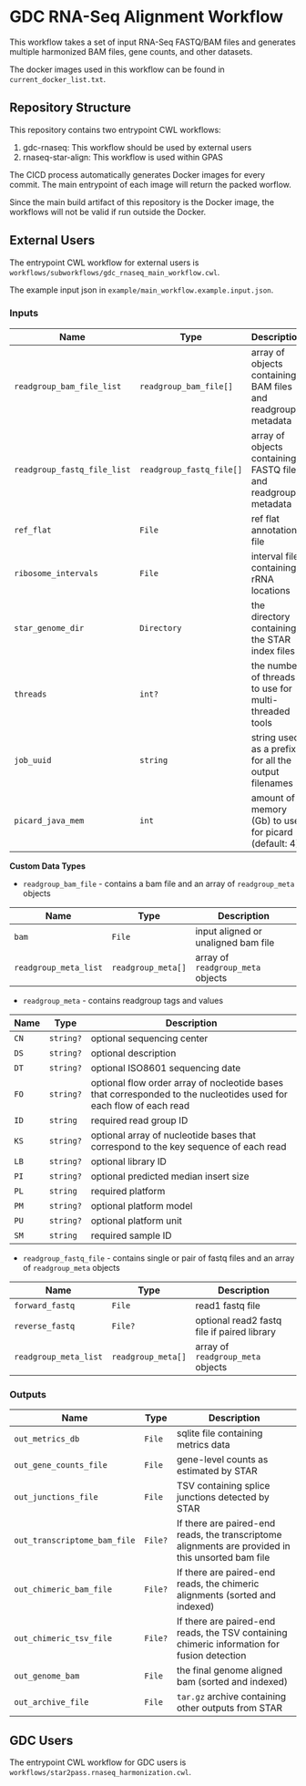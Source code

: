 # GDC RNA-Seq Alignment Workflow

This workflow takes a set of input RNA-Seq FASTQ/BAM files and generates
multiple harmonized BAM files, gene counts, and other datasets.

The docker images used in this workflow can be found in `current_docker_list.txt`.

## Repository Structure

This repository contains two entrypoint CWL workflows:

1. gdc-rnaseq: This workflow should be used by external users
2. rnaseq-star-align: This workflow is used within GPAS

The CICD process automatically generates Docker images for every commit. The main entrypoint of each image will return the packed worflow.

Since the main build artifact of this repository is the Docker image, the workflows will not be valid if run outside the Docker.

## External Users

The entrypoint CWL workflow for external users is
`workflows/subworkflows/gdc_rnaseq_main_workflow.cwl`.

The example input json in `example/main_workflow.example.input.json`.

### Inputs

| Name | Type | Description |
| ---- | ---- | ----------- |
| `readgroup_bam_file_list` | `readgroup_bam_file[]` | array of objects containing BAM files and readgroup metadata |
| `readgroup_fastq_file_list` | `readgroup_fastq_file[]` | array of objects containing FASTQ files and readgroup metadata |
| `ref_flat` | `File` | ref flat annotation file |
| `ribosome_intervals` | `File` | interval file containing rRNA locations |
| `star_genome_dir` | `Directory` | the directory containing the STAR index files |
| `threads` | `int?` | the number of threads to use for multi-threaded tools |
| `job_uuid` | `string` | string used as a prefix for all the output filenames |
| `picard_java_mem` | `int` | amount of memory (Gb) to use for picard (default: 4) |

**Custom Data Types**

* `readgroup_bam_file` - contains a bam file and an array of `readgroup_meta` objects

| Name | Type | Description |
| ---- | ---- | ----------- |
| `bam` | `File` | input aligned or unaligned bam file |
| `readgroup_meta_list` | `readgroup_meta[]` | array of `readgroup_meta` objects |

* `readgroup_meta` - contains readgroup tags and values

| Name | Type | Description |
| ---- | ---- | ----------- |
| `CN` | `string?` | optional sequencing center |
| `DS` | `string?` | optional description |
| `DT` | `string?` | optional ISO8601 sequencing date |
| `FO` | `string?` | optional flow order array of nocleotide bases that corresponded to the nucleotides used for each flow of each read |
| `ID` | `string` | required read group ID |
| `KS` | `string?` | optional array of nucleotide bases that correspond to the key sequence of each read |
| `LB` | `string?` | optional library ID |
| `PI` | `string?` | optional predicted median insert size |
| `PL` | `string` | required platform |
| `PM` | `string?` | optional platform model |
| `PU` | `string?` | optional platform unit |
| `SM` | `string` | required sample ID |

* `readgroup_fastq_file` - contains single or pair of fastq files and an array of `readgroup_meta` objects

| Name | Type | Description |
| ---- | ---- | ----------- |
| `forward_fastq` | `File` | read1 fastq file |
| `reverse_fastq` | `File?` | optional read2 fastq file if paired library |
| `readgroup_meta_list` | `readgroup_meta[]` | array of `readgroup_meta` objects |

### Outputs

| Name | Type | Description |
| ---- | ---- | ----------- |
| `out_metrics_db` | `File` | sqlite file containing metrics data |
| `out_gene_counts_file` | `File` | gene-level counts as estimated by STAR |
| `out_junctions_file` | `File` | TSV containing splice junctions detected by STAR |
| `out_transcriptome_bam_file` | `File?` | If there are paired-end reads, the transcriptome alignments are provided in this unsorted bam file |
| `out_chimeric_bam_file` | `File?` | If there are paired-end reads, the chimeric alignments (sorted and indexed) |
| `out_chimeric_tsv_file` | `File?` | If there are paired-end reads, the TSV containing chimeric information for fusion detection |
| `out_genome_bam` | `File` | the final genome aligned bam (sorted and indexed) |
| `out_archive_file` | `File` | `tar.gz` archive containing other outputs from STAR |

## GDC Users

The entrypoint CWL workflow for GDC users is
`workflows/star2pass.rnaseq_harmonization.cwl`.
